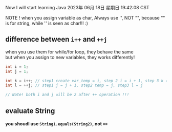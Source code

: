 Now I will start learning Java 
2023年 06月 18日 星期日 19:42:08 CST

NOTE ! when you assign variable as char, Always use '', NOT "", because "" is for string, while '' is seen as char!!! :)

## difference between `i++` and `++j`
when you use them for while/for loop, they behave the same<br/>
but when you assign to new variables, they works differently!

```java
int i = 1;
int j = 1;

int k = i++; // step1 create var_temp = i, step 2 i = i + 1, step 3 k = temp
int l = ++j; // step1 j = j + 1, step2 temp = j, step3 l = j

// Note! both i and j will be 2 after ++ operation !!!
```

## evaluate String

#### you shoudl use `String1.equals(String2)`, not `==`